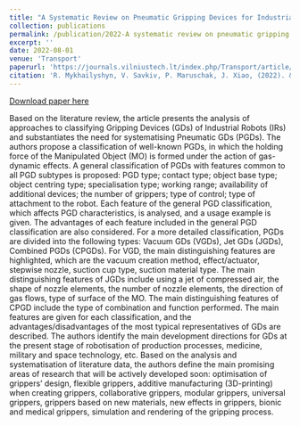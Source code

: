 ```yaml
---
title: "A Systematic Review on Pneumatic Gripping Devices for Industrial Robots"
collection: publications
permalink: /publication/2022-A systematic review on pneumatic gripping devices for industrial robots
excerpt: ''
date: 2022-08-01
venue: 'Transport'
paperurl: 'https://journals.vilniustech.lt/index.php/Transport/article/view/17110'
citation: 'R. Mykhailyshyn, V. Savkiv, P. Maruschak, J. Xiao, (2022). &quot;A Systematic Review on Pneumatic Gripping Devices for Industrial Robots.&quot; <i>Transport</i>. 37(3), 201–231. https://doi.org/10.3846/transport.2022.17110.'
---
```

[Download paper here](https://journals.vilniustech.lt/index.php/Transport/article/view/17110/11276)

Based on the literature review, the article presents the analysis of approaches to classifying Gripping Devices (GDs) of Industrial Robots (IRs) and substantiates the need for systematising Pneumatic GDs (PGDs). The authors propose a classification of well-known PGDs, in which the holding force of the Manipulated Object (MO) is formed under the action of gas-dynamic effects. A general classification of PGDs with features common to all PGD subtypes is proposed: PGD type; contact type; object base type; object centring type; specialisation type; working range; availability of additional devices; the number of grippers; type of control; type of attachment to the robot. Each feature of the general PGD classification, which affects PGD characteristics, is analysed, and a usage example is given. The advantages of each feature included in the general PGD classification are also considered. For a more detailed classification, PGDs are divided into the following types: Vacuum GDs (VGDs), Jet GDs (JGDs), Combined PGDs (CPGDs). For VGD, the main distinguishing features are highlighted, which are the vacuum creation method, effect/actuator, stepwise nozzle, suction cup type, suction material type. The main distinguishing features of JGDs include using a jet of compressed air, the shape of nozzle elements, the number of nozzle elements, the direction of gas flows, type of surface of the MO. The main distinguishing features of CPGD include the type of combination and function performed. The main features are given for each classification, and the advantages/disadvantages of the most typical representatives of GDs are described. The authors identify the main development directions for GDs at the present stage of robotisation of production processes, medicine, military and space technology, etc. Based on the analysis and systematisation of literature data, the authors define the main promising areas of research that will be actively developed soon: optimisation of grippers’ design, flexible grippers, additive manufacturing (3D-printing) when creating grippers, collaborative grippers, modular grippers, universal grippers, grippers based on new materials, new effects in grippers, bionic and medical grippers, simulation and rendering of the gripping process.